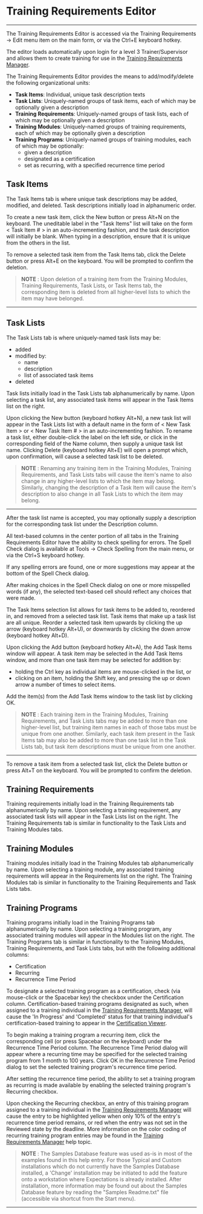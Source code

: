 # Training Requirements Editor

***

The Training Requirements Editor is accessed via the Training Requirements -> Edit menu item on the main form, or via the Ctrl+E keyboard hotkey.

The editor loads automatically upon login for a level 3 Trainer/Supervisor and allows them to create training for use in the [Training Requirements Manager](tdmanage.md).

The Training Requirements Editor provides the means to add/modify/delete the following organizational units:

* **Task Items**: Individual, unique task description texts
* **Task Lists**: Uniquely-named groups of task items, each of which may be optionally given a description
* **Training Requirements**: Uniquely-named groups of task lists, each of which may be optionally given a description
* **Training Modules**: Uniquely-named groups of training requirements, each of which may be optionally given a description
* **Training Programs**: Uniquely-named groups of training modules, each of which may be optionally:
  * given a description
  * designated as a certification
  * set as recurring, with a specified recurrence time period

## Task Items

The Task Items tab is where unique task descriptions may be added, modified, and deleted.  Task descriptions initially load in alphanumeric order.

To create a new task item, click the New button or press Alt+N on the keyboard.  The uneditable label in the "Task Items" list will take on the form < Task Item # > in an auto-incrementing fashion, and the task description will initially be blank.  When typing in a description, ensure that it is unique from the others in the list.

To remove a selected task item from the Task Items tab, click the Delete button or press Alt+E on the keyboard.  You will be prompted to confirm the deletion.

> **NOTE** : Upon deletion of a training item from the Training Modules, Training Requirements, Task Lists, or Task Items tab, the corresponding item is deleted from all higher-level lists to which the item may have belonged.

***

## Task Lists

The Task Lists tab is where uniquely-named task lists may be:

* added
* modified by:
  * name
  * description
  * list of associated task items
* deleted

Task lists initially load in the Task Lists tab alphanumerically by name.  Upon selecting a task list, any associated task items will appear in the Task Items list on the right.

Upon clicking the New button (keyboard hotkey Alt+N), a new task list will appear in the Task Lists list with a default name in the form of < New Task Item > or < New Task Item # > in an auto-incrementing fashion.  To rename a task list, either double-click the label on the left side, or click in the corresponding field of the Name column, then supply a unique task list name.  Clicking Delete (keyboard hotkey Alt+E) will open a prompt which, upon confirmation, will cause a selected task list to be deleted.

> **NOTE** : Renaming any training item in the Training Modules, Training Requirements, and Task Lists tabs will cause the item's name to also change in any higher-level lists to which the item may belong.  Similarly, changing the description of a Task Item will cause the item's description to also change in all Task Lists to which the item may belong.

***

After the task list name is accepted, you may optionally supply a description for the corresponding task list under the Description column.

All text-based columns in the center portion of all tabs in the Training Requirements Editor have the ability to check spelling for errors.  The Spell Check dialog is available at Tools -> Check Spelling from the main menu, or via the Ctrl+S keyboard hotkey.

If any spelling errors are found, one or more suggestions may appear at the bottom of the Spell Check dialog.

After making choices in the Spell Check dialog on one or more misspelled words (if any), the selected text-based cell should reflect any choices that were made.

The Task Items selection list allows for task items to be added to, reordered in, and removed from a selected task list.  Task items that make up a task list are all unique.  Reorder a selected task item upwards by clicking the up arrow (keyboard hotkey Alt+U), or downwards by clicking the down arrow (keyboard hotkey Alt+D).

Upon clicking the Add button (keyboard hotkey Alt+A), the Add Task Items window will appear.  A task item may be selected in the Add Task Items window, and more than one task item may be selected for addition by:

* holding the Ctrl key as individual items are mouse-clicked in the list, or
* clicking on an item, holding the Shift key, and pressing the up or down arrow a number of times to select items.

Add the item(s) from the Add Task Items window to the task list by clicking OK.

> **NOTE** : Each training item in the Training Modules, Training Requirements, and Task Lists tabs may be added to more than one higher-level list, but training item names in each of those tabs must be unique from one another.  Similarly, each task item present in the Task Items tab may also be added to more than one task list in the Task Lists tab, but task item descriptions must be unique from one another.

***

To remove a task item from a selected task list, click the Delete button or press Alt+T on the keyboard.  You will be prompted to confirm the deletion.

## Training Requirements

Training requirements initially load in the Training Requirements tab alphanumerically by name.  Upon selecting a training requirement, any associated task lists will appear in the Task Lists list on the right.  The Training Requirements tab is similar in functionality to the Task Lists and Training Modules tabs.

## Training Modules

Training modules initially load in the Training Modules tab alphanumerically by name.  Upon selecting a training module, any associated training requirements will appear in the Requirements list on the right.  The Training Modules tab is similar in functionality to the Training Requirements and Task Lists tabs.

## Training Programs

Training programs initially load in the Training Programs tab alphanumerically by name.  Upon selecting a training program, any associated training modules will appear in the Modules list on the right.  The Training Programs tab is similar in functionality to the Training Modules, Training Requirements, and Task Lists tabs, but with the following additional columns:

* Certification
* Recurring
* Recurrence Time Period

To designate a selected training program as a certification, check (via mouse-click or the Spacebar key) the checkbox under the Certification column.  Certification-based training programs designated as such, when assigned to a training individual in the [Training Requirements Manager](tdmanage.md), will cause the 'In Progress' and 'Completed' status for that training individual's certification-based training to appear in the [Certification Viewer](tdcert.md).

To begin making a training program a recurring item, click the corresponding cell (or press Spacebar on the keyboard) under the Recurrence Time Period column.  The Recurrence Time Period dialog will appear where a recurring time may be specified for the selected training program from 1 month to 100 years.  Click OK in the Recurrence Time Period dialog to set the selected training program's recurrence time period.

After setting the recurrence time period, the ability to set a training program as recurring is made available by enabling the selected training program's Recurring checkbox.

Upon checking the Recurring checkbox, an entry of this training program assigned to a training individual in the [Training Requirements Manager](tdmanage.md) will cause the entry to be highlighted yellow when only 10% of the entry's recurrence time period remains, or red when the entry was not set in the Reviewed state by the deadline.  More information on the color coding of recurring training program entries may be found in the [Training Requirements Manager](tdmanage.md) help topic.

> **NOTE** : The Samples Database feature was used as-is in most of the examples found in this help entry.  For those Typical and Custom installations which do not currently have the Samples Database installed, a 'Change' installation may be initiated to add the feature onto a workstation where Expectations is already installed.  After installation, more information may be found out about the Samples Database feature by reading the "Samples Readme.txt" file (accessible via shortcut from the Start menu).

***

